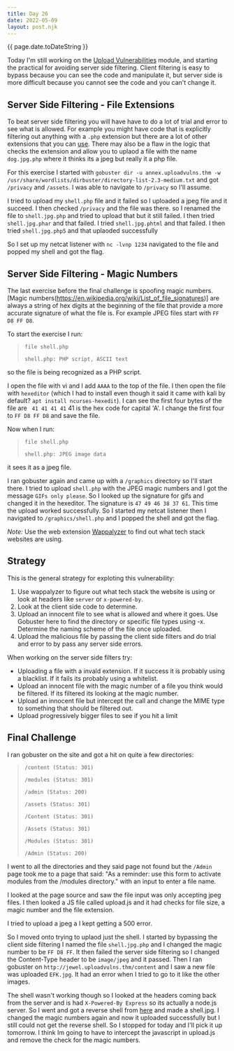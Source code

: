 ```yaml
---
title: Day 26
date: 2022-05-09
layout: post.njk
---
```


{{ page.date.toDateString }}

Today I'm still working on the [Upload Vulnerabilities](https://tryhackme.com/room/uploadvulns) module, and starting the practical for avoiding server side filtering. Client filtering is easy to bypass because you can see the code and manipulate it, but server side is more difficult because you cannot see the code and you can't change it.

## Server Side Filtering - File Extensions
To beat server side filtering you will have have to do a lot of trial and error to see what is allowed. For example you might have code that is explicitly filtering out anything with a `.php` extension but there are a lot of other extensions that you can [use](https://en.wikipedia.org/wiki/PHP). There may also be a flaw in the logic that checks the extension and allow you to uplaod a file with the name `dog.jpg.php` where it thinks its a jpeg but really it a php file.

For this exercise I started with `gobuster dir -u annex.uploadvulns.thm -w /usr/share/wordlists/dirbuster/directory-list-2.3-medium.txt` and got `/privacy` and `/assets`. I was able to navigate to `/privacy` so I'll assume.

I tried to upload my `shell.php` file and it failed so I uploaded a jpeg file and it succeed. I then checked `/privacy` and the file was there. so I renamed the file to `shell.jpg.php` and tried to upload that but it still failed. I then tried `shell.jpg.phar` and that failed. I tried `shell.jpg.phtml` and that failed. I then tried `shell.jpg.php5` and that uplaoded successfully

So I set up my netcat listener with `nc -lvnp 1234` navigated to the file and popped my shell and got the flag.

## Server Side Filtering - Magic Numbers
The last exercise before the final challenge is spoofing magic numbers. [Magic numbers(https://en.wikipedia.org/wiki/List_of_file_signatures)] are always a string of hex digits at the beginning of the file that provide a more accurate signature of what the file is. For example JPEG files start with `FF D8 FF D8`.

To start the exercise I run:
>`file shell.php`
>
>`shell.php: PHP script, ASCII text`

so the file is  being recognized as a PHP script.

I open the file with vi and I add `AAAA` to the top of the file. I then open the file with `hexeditor` (which I had to install even though it said it came with kali by default? `apt install ncurses-hexedit`). I can see the first four bytes of the file are ` 41 41 41 41` 41 is the hex code for capital 'A'. I change the first four to `FF D8 FF D8` and save the file.

Now when I run:
>`file shell.php`
>
>`shell.php: JPEG image data`

it sees it as a jpeg file.

I ran gobuster again and came up with a `/graphics` directory so I'll start there. I tried to upload `shell.php` with the JPEG magic numbers and I got the message `GIFs only please`. So I looked up the signature for gifs and changed it in the hexeditor. The signature is `47 49 46 38 37 61`. This time the upload worked successfully. So I started my netcat listener then I navigated to `/graphics/shell.php` and I popped the shell and got the flag.

*Note:* Use the web extension [Wappalyzer](https://www.wappalyzer.com/) to find out what tech stack websites are using.

## Strategy
This is the general strategy for exploting this vulnerability:
1. Use wappalyzer to figure out what tech stack the website is using or look at headers like `server` or `x-powered-by`.
2. Look at the client side code to determine.
3. Upload an innocent file to see what is allowed and where it goes. Use Gobuster here to find the directory or specific file types using -x. Determine the naming scheme of the file once uploaded.
4. Upload the malicious file by passing the client side filters and do trial and error to by pass any server side errors.

When working on the server side filters try:
- Uploading a file with a invald extension. If it success it is probably using a blacklist. If it fails its probably using a whitelist.
- Upload an innocent file with the magic number of a file you think would be filtered. If its filtered its looking at the magic number.
- Upload an innocent file but intercept the call and change the MIME type to something that should be filtered out.
- Upload progressively bigger files to see if you hit a limit

## Final Challenge
I ran gobuster on the site and got a hit on quite a few directories:
>`/content (Status: 301)`
>
>`/modules (Status: 301)`
>
>`/admin (Status: 200)`
>
>`/assets (Status: 301)`
>
>`/Content (Status: 301)`
>
>`/Assets (Status: 301)`
>
>`/Modules (Status: 301)`
>
>`/Admin (Status: 200)`


I went to all the directories and they said page not found but the `/Admin` page took me to a page that said: "As a reminder: use this form to activate modules from the /modules directory." with an input to enter a file name.


I looked at the page source and saw the file input was only accepting jpeg files. I then looked a JS file called upload.js and it had checks for file size, a magic number and the file extension.

I tried to upload a jpeg a I kept getting a 500 error.

So I moved onto trying to uplaod just the shell. I started by bypassing the client side filtering I named the file `shell.jpg.php` and I changed the magic number to be `FF D8 FF`. It then failed the server side filtering so I changed the Content-Type header to be `image/jpeg` and it passed. Then I ran gobuster on `http://jewel.uploadvulns.thm/content` and I saw a new file was uploaded `EFK.jpg`. It had an error when I tried to go to it like the other images.

The shell wasn't working though so I looked at the headers coming back from the server and is had `X-Powered-By Express` so its actually a node.js server. So I went and got a reverse shell from [here](https://github.com/swisskyrepo/PayloadsAllTheThings/blob/master/Methodology%20and%20Resources/Reverse%20Shell%20Cheatsheet.md#nodejs) and made a shell.jpg. I changed the magic numbers again and now it uploaded successfully but I still could not get the reverse shell. So I stopped for today and I'll pick it up tomorrow. I think Im going to have to intercept the javascript in upload.js and remove the check for the magic numbers.
